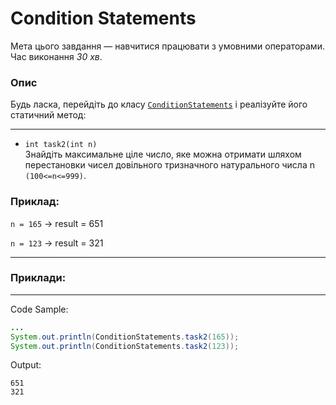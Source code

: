 # Condition Statements

 Мета цього завдання — навчитися працювати з умовними операторами.
 Час виконання _30 хв_.

### Опис
Будь ласка, перейдіть до класу [`ConditionStatements`](src/main/java/com/epam/rd/autotasks/ConditionStatements.java)
і реалізуйте його статичний метод:

---
* `int task2(int n)`\
 Знайдіть максимальне ціле число, яке можна отримати шляхом перестановки чисел довільного тризначного натурального числа n ` (100<=n<=999)`.


###  Приклад:
`n = 165`  -> result =  651

`n = 123` -> result = 321

---
###  Приклади:


---
Code Sample:
```java
...
System.out.println(ConditionStatements.task2(165));
System.out.println(ConditionStatements.task2(123));
```

Output:
```
651
321
```


